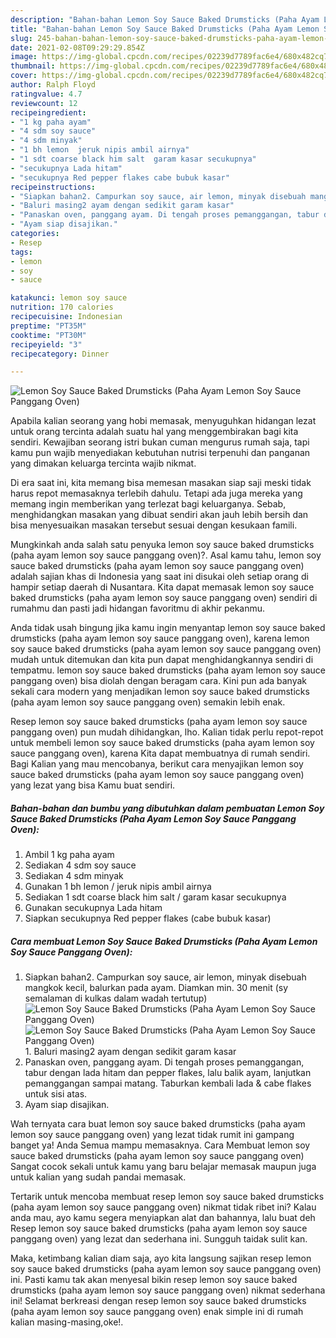 ```yaml
---
description: "Bahan-bahan Lemon Soy Sauce Baked Drumsticks (Paha Ayam Lemon Soy Sauce Panggang Oven) yang lezat Untuk Jualan"
title: "Bahan-bahan Lemon Soy Sauce Baked Drumsticks (Paha Ayam Lemon Soy Sauce Panggang Oven) yang lezat Untuk Jualan"
slug: 245-bahan-bahan-lemon-soy-sauce-baked-drumsticks-paha-ayam-lemon-soy-sauce-panggang-oven-yang-lezat-untuk-jualan
date: 2021-02-08T09:29:29.854Z
image: https://img-global.cpcdn.com/recipes/02239d7789fac6e4/680x482cq70/lemon-soy-sauce-baked-drumsticks-paha-ayam-lemon-soy-sauce-panggang-oven-foto-resep-utama.jpg
thumbnail: https://img-global.cpcdn.com/recipes/02239d7789fac6e4/680x482cq70/lemon-soy-sauce-baked-drumsticks-paha-ayam-lemon-soy-sauce-panggang-oven-foto-resep-utama.jpg
cover: https://img-global.cpcdn.com/recipes/02239d7789fac6e4/680x482cq70/lemon-soy-sauce-baked-drumsticks-paha-ayam-lemon-soy-sauce-panggang-oven-foto-resep-utama.jpg
author: Ralph Floyd
ratingvalue: 4.7
reviewcount: 12
recipeingredient:
- "1 kg paha ayam"
- "4 sdm soy sauce"
- "4 sdm minyak"
- "1 bh lemon  jeruk nipis ambil airnya"
- "1 sdt coarse black him salt  garam kasar secukupnya"
- "secukupnya Lada hitam"
- "secukupnya Red pepper flakes cabe bubuk kasar"
recipeinstructions:
- "Siapkan bahan2. Campurkan soy sauce, air lemon, minyak disebuah mangkok kecil, balurkan pada ayam. Diamkan min. 30 menit (sy semalaman di kulkas dalam wadah tertutup)"
- "Baluri masing2 ayam dengan sedikit garam kasar"
- "Panaskan oven, panggang ayam. Di tengah proses pemanggangan, tabur dengan lada hitam dan pepper flakes, lalu balik ayam, lanjutkan pemanggangan sampai matang. Taburkan kembali lada &amp; cabe flakes untuk sisi atas."
- "Ayam siap disajikan."
categories:
- Resep
tags:
- lemon
- soy
- sauce

katakunci: lemon soy sauce 
nutrition: 170 calories
recipecuisine: Indonesian
preptime: "PT35M"
cooktime: "PT30M"
recipeyield: "3"
recipecategory: Dinner

---
```



![Lemon Soy Sauce Baked Drumsticks (Paha Ayam Lemon Soy Sauce Panggang Oven)](https://img-global.cpcdn.com/recipes/02239d7789fac6e4/680x482cq70/lemon-soy-sauce-baked-drumsticks-paha-ayam-lemon-soy-sauce-panggang-oven-foto-resep-utama.jpg)

Apabila kalian seorang yang hobi memasak, menyuguhkan hidangan lezat untuk orang tercinta adalah suatu hal yang menggembirakan bagi kita sendiri. Kewajiban seorang istri bukan cuman mengurus rumah saja, tapi kamu pun wajib menyediakan kebutuhan nutrisi terpenuhi dan panganan yang dimakan keluarga tercinta wajib nikmat.

Di era  saat ini, kita memang bisa memesan masakan siap saji meski tidak harus repot memasaknya terlebih dahulu. Tetapi ada juga mereka yang memang ingin memberikan yang terlezat bagi keluarganya. Sebab, menghidangkan masakan yang dibuat sendiri akan jauh lebih bersih dan bisa menyesuaikan masakan tersebut sesuai dengan kesukaan famili. 



Mungkinkah anda salah satu penyuka lemon soy sauce baked drumsticks (paha ayam lemon soy sauce panggang oven)?. Asal kamu tahu, lemon soy sauce baked drumsticks (paha ayam lemon soy sauce panggang oven) adalah sajian khas di Indonesia yang saat ini disukai oleh setiap orang di hampir setiap daerah di Nusantara. Kita dapat memasak lemon soy sauce baked drumsticks (paha ayam lemon soy sauce panggang oven) sendiri di rumahmu dan pasti jadi hidangan favoritmu di akhir pekanmu.

Anda tidak usah bingung jika kamu ingin menyantap lemon soy sauce baked drumsticks (paha ayam lemon soy sauce panggang oven), karena lemon soy sauce baked drumsticks (paha ayam lemon soy sauce panggang oven) mudah untuk ditemukan dan kita pun dapat menghidangkannya sendiri di tempatmu. lemon soy sauce baked drumsticks (paha ayam lemon soy sauce panggang oven) bisa diolah dengan beragam cara. Kini pun ada banyak sekali cara modern yang menjadikan lemon soy sauce baked drumsticks (paha ayam lemon soy sauce panggang oven) semakin lebih enak.

Resep lemon soy sauce baked drumsticks (paha ayam lemon soy sauce panggang oven) pun mudah dihidangkan, lho. Kalian tidak perlu repot-repot untuk membeli lemon soy sauce baked drumsticks (paha ayam lemon soy sauce panggang oven), karena Kita dapat membuatnya di rumah sendiri. Bagi Kalian yang mau mencobanya, berikut cara menyajikan lemon soy sauce baked drumsticks (paha ayam lemon soy sauce panggang oven) yang lezat yang bisa Kamu buat sendiri.

<!--inarticleads1-->

##### Bahan-bahan dan bumbu yang dibutuhkan dalam pembuatan Lemon Soy Sauce Baked Drumsticks (Paha Ayam Lemon Soy Sauce Panggang Oven):

1. Ambil 1 kg paha ayam
1. Sediakan 4 sdm soy sauce
1. Sediakan 4 sdm minyak
1. Gunakan 1 bh lemon / jeruk nipis ambil airnya
1. Sediakan 1 sdt coarse black him salt / garam kasar secukupnya
1. Gunakan secukupnya Lada hitam
1. Siapkan secukupnya Red pepper flakes (cabe bubuk kasar)




<!--inarticleads2-->

##### Cara membuat Lemon Soy Sauce Baked Drumsticks (Paha Ayam Lemon Soy Sauce Panggang Oven):

1. Siapkan bahan2. Campurkan soy sauce, air lemon, minyak disebuah mangkok kecil, balurkan pada ayam. Diamkan min. 30 menit (sy semalaman di kulkas dalam wadah tertutup)
<img src="https://img-global.cpcdn.com/steps/f6bfe76d9612b807/160x128cq70/lemon-soy-sauce-baked-drumsticks-paha-ayam-lemon-soy-sauce-panggang-oven-langkah-memasak-1-foto.jpg" alt="Lemon Soy Sauce Baked Drumsticks (Paha Ayam Lemon Soy Sauce Panggang Oven)"><img src="https://img-global.cpcdn.com/steps/a067ac6e7b2eda40/160x128cq70/lemon-soy-sauce-baked-drumsticks-paha-ayam-lemon-soy-sauce-panggang-oven-langkah-memasak-1-foto.jpg" alt="Lemon Soy Sauce Baked Drumsticks (Paha Ayam Lemon Soy Sauce Panggang Oven)">1. Baluri masing2 ayam dengan sedikit garam kasar
1. Panaskan oven, panggang ayam. Di tengah proses pemanggangan, tabur dengan lada hitam dan pepper flakes, lalu balik ayam, lanjutkan pemanggangan sampai matang. Taburkan kembali lada &amp; cabe flakes untuk sisi atas.
1. Ayam siap disajikan.




Wah ternyata cara buat lemon soy sauce baked drumsticks (paha ayam lemon soy sauce panggang oven) yang lezat tidak rumit ini gampang banget ya! Anda Semua mampu memasaknya. Cara Membuat lemon soy sauce baked drumsticks (paha ayam lemon soy sauce panggang oven) Sangat cocok sekali untuk kamu yang baru belajar memasak maupun juga untuk kalian yang sudah pandai memasak.

Tertarik untuk mencoba membuat resep lemon soy sauce baked drumsticks (paha ayam lemon soy sauce panggang oven) nikmat tidak ribet ini? Kalau anda mau, ayo kamu segera menyiapkan alat dan bahannya, lalu buat deh Resep lemon soy sauce baked drumsticks (paha ayam lemon soy sauce panggang oven) yang lezat dan sederhana ini. Sungguh taidak sulit kan. 

Maka, ketimbang kalian diam saja, ayo kita langsung sajikan resep lemon soy sauce baked drumsticks (paha ayam lemon soy sauce panggang oven) ini. Pasti kamu tak akan menyesal bikin resep lemon soy sauce baked drumsticks (paha ayam lemon soy sauce panggang oven) nikmat sederhana ini! Selamat berkreasi dengan resep lemon soy sauce baked drumsticks (paha ayam lemon soy sauce panggang oven) enak simple ini di rumah kalian masing-masing,oke!.

